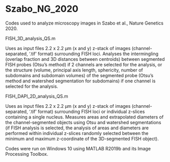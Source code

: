 # Szabo_NG_2020
Codes used to analyze microscopy images in Szabo et al., Nature Genetics 2020.

FISH_3D_analysis_QS.m

Uses as input files 2.2 x 2.2 µm (x and y) z-stack of images (channel-separated, ‘.tif’ format) surrounding FISH loci. Analyses the intermingling (overlap fraction and 3D distances between centroids) between segmented FISH probes (Otsu’s method) if 2 channels are selected for the analysis, or the structure (volume, principal axis length, sphericity, number of subdomains and subdomain volumes) of the segmented probe (Otsu’s method and watershed segmentation for subdomains) if one channel is selected for the analysis.

FISH_DAPI_2D_analysis_QS.m

Uses as input files 2.2 x 2.2 µm (x and y) z-stack of images (channel-separated, ‘.tif’ format) surrounding FISH loci or individual z-slices containing a single nucleus. Measures areas and extrapolated diameters of the channel-segmented objects using Otsu and watershed segmentations (if FISH analysis is selected, the analysis of areas and diameters are performed within individual z-slices randomly selected between the minimum and maximum z-coordinate of the 3D-segmented FISH object).

Codes were run on Windows 10 using MATLAB R2019b and its Image Processing Toolbox.
